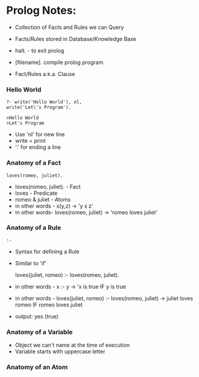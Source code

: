 # Prolog Notes:
* Collection of Facts and Rules we can Query
* Facts/Rules stored in Database/Knowledge Base

* halt. - to exit prolog
* [filename]. compile prolog program

* Fact/Rules a.k.a. Clause

### Hello World
	?- write('Hello World'), nl,
	write('Let\'s Program').

	>Hello World
	>Let's Program

* Use 'nl' for new line
* write = print
* '.' for ending a line

### Anatomy of a Fact
	loves(romeo, juliet).

* loves(romeo, juliet). - Fact
* loves - Predicate
* romeo & juliet - Atoms
* in other words - x(y,z) -> 'y x z'
* in other words- loves(romeo, juliet) -> 'romeo loves juliet'

### Anatomy of a Rule
	:-

* Syntax for defining a Rule
* Similar to 'if'
 
	loves(juliet, romeo) :- loves(romeo, juliet).

* in other words - x :- y -> 'x is true IF y is true
* in other words - loves(juliet, romeo) :- loves(romeo, juliet) -> juliet loves romeo IF romeo loves juliet
* output: yes (true)

### Anatomy of a Variable
* Object we can't name at the time of execution
* Variable starts with uppercase letter

### Anatomy of an Atom









